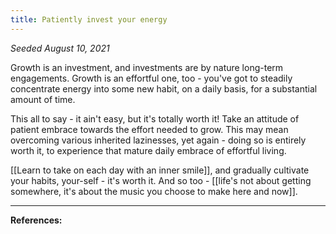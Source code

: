 ```yaml
---
title: Patiently invest your energy
---
```


*Seeded August 10, 2021*

Growth is an investment, and investments are by nature long-term engagements. Growth is an effortful one, too - you've got to steadily concentrate energy into some new habit, on a daily basis, for a substantial amount of time.

This all to say - it ain't easy, but it's totally worth it! Take an attitude of patient embrace towards the effort needed to grow. This may mean overcoming various inherited lazinesses, yet again - doing so is entirely worth it, to experience that mature daily embrace of effortful living.

[[Learn to take on each day with an inner smile]], and gradually cultivate your habits, your-self - it's worth it. And so too - [[life's not about getting somewhere, it's about the music you choose to make here and now]].

---
**References:**

